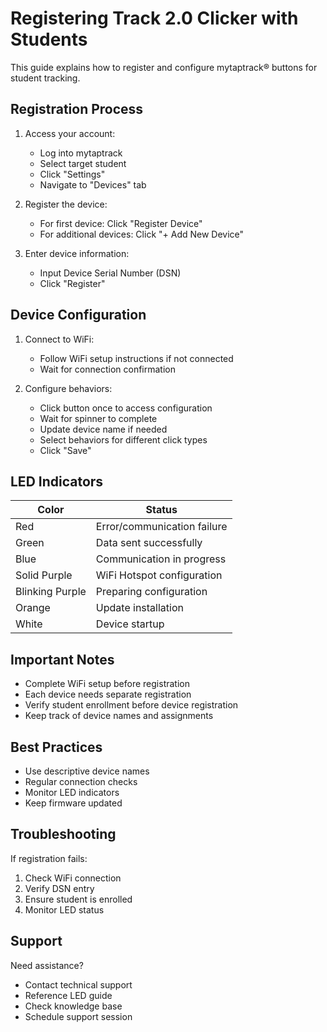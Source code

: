 # Registering Track 2.0 Clicker with Students

This guide explains how to register and configure mytaptrack® buttons for student tracking.

## Registration Process

1. Access your account:
   - Log into mytaptrack
   - Select target student
   - Click "Settings"
   - Navigate to "Devices" tab

2. Register the device:
   - For first device: Click "Register Device"
   - For additional devices: Click "+ Add New Device"

3. Enter device information:
   - Input Device Serial Number (DSN)
   - Click "Register"

## Device Configuration

1. Connect to WiFi:
   - Follow WiFi setup instructions if not connected
   - Wait for connection confirmation

2. Configure behaviors:
   - Click button once to access configuration
   - Wait for spinner to complete
   - Update device name if needed
   - Select behaviors for different click types
   - Click "Save"

## LED Indicators

| Color | Status |
|-------|---------|
| Red | Error/communication failure |
| Green | Data sent successfully |
| Blue | Communication in progress |
| Solid Purple | WiFi Hotspot configuration |
| Blinking Purple | Preparing configuration |
| Orange | Update installation |
| White | Device startup |

## Important Notes

- Complete WiFi setup before registration
- Each device needs separate registration
- Verify student enrollment before device registration
- Keep track of device names and assignments

## Best Practices

- Use descriptive device names
- Regular connection checks
- Monitor LED indicators
- Keep firmware updated

## Troubleshooting

If registration fails:
1. Check WiFi connection
2. Verify DSN entry
3. Ensure student is enrolled
4. Monitor LED status

## Support

Need assistance?
- Contact technical support
- Reference LED guide
- Check knowledge base
- Schedule support session